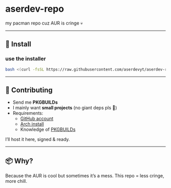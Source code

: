 # aserdev-repo  
my pacman repo cuz AUR is cringe 💀  

---

## 🚀 Install  



### use the installer
```sh
bash <(curl -fsSL https://raw.githubusercontent.com/aserdevyt/aserdev-repo/refs/heads/main/install.sh)
```

---

## 🤝 Contributing  

- Send me **PKGBUILDs**  
- I mainly want **small projects** (no giant deps pls 🙏)  
- Requirements:  
  - [GitHub account](https://github.com/)  
  - [Arch install](https://archlinux.org/)  
  - Knowledge of [PKGBUILDs](https://wiki.archlinux.org/title/PKGBUILD)  

I’ll host it here, signed & ready.  

---

## 📦 Why?  
Because the AUR is cool but sometimes it’s a mess. This repo = less cringe, more chill.  
